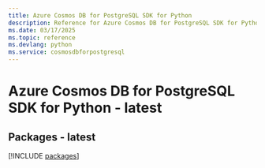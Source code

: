 ```yaml
---
title: Azure Cosmos DB for PostgreSQL SDK for Python
description: Reference for Azure Cosmos DB for PostgreSQL SDK for Python
ms.date: 03/17/2025
ms.topic: reference
ms.devlang: python
ms.service: cosmosdbforpostgresql
---
```

# Azure Cosmos DB for PostgreSQL SDK for Python - latest
## Packages - latest
[!INCLUDE [packages](cosmos-db-for-postgresql-index.md)]